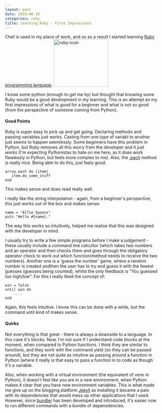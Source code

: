 ```yaml
---
layout: post
date: 2019-06-16
categories: ruby
title: Learning Ruby - First Impressions 
---
```

Chef is used in my place of work, and so as a result I started learning [Ruby programming language](https://www.ruby-lang.org). <img src="https://live.staticflickr.com/65535/48072657641_7545908162_m.jpg" width="180" height="156" alt="ruby-icon">

I know some python (enough to get me by) but thought that knowing some Ruby would be a good development in my learning. This is an attempt an my first impressions of what is good for a beginner and what is not so good (from the perspective of someone coming from Python).

#### Good Points

Ruby is super easy to pick up and get going. Declaring methods and passing variables just works. Casting from one type of variabl to another just seems to happen seemlessly. Some beginners have this problem in Python, but Ruby removes all this worry from the developer and it *just works* (I'm expecting Pythonistas to hate on me here, as it does work flawlessly in Python, but feels more complex to me). Also, the [.each](https://ruby-doc.org/core-2.6.3/Enumerable.html) method is really nice. Being able to do this, just feels good:

    array.each do |item|
       item.do_some_stuff
    end

This makes sense and does read really well.

I really like the string interpolation - again, from a beginner's perspective, this just works out of the box and makes sense:

    name = "Alfie Spoons"
    puts "Hello #{name}."

The way this works so intuitively, helped me realise that this was designed with the developer in mind. 

I usually try to write a few simple programs before I make a judgement - these usually include a command line calcultor (which takes two numbers and an operator and then checks them and goes through the obligatory operator check to work out which function/method needs to receive the two numbers). Another one is a 'guess the number' game, where a random number is created andthen the user has to try and guess it with the fewest guesses (guesses being counted), whilst the only feedback is "You guessed too high/low". For this I really liked the concept of:

    win = false 
    until win do
        ....
    end

Again, this feels intuitive. I know this can be done with a while, but the command until kind of makes sense.

#### Quirks

Not everything is that great - there is always a downside to a language. In this case it's blocks. Now, I'm not sure if I understand code blocks at the moment, when compared to Python functions. I think they are similar to functions, and they work with the command yield (so they can be passed around), but they are not quite as intuitive as passing around a function in Python (where it really is that easy to pass a function in to code as though it's a variable.

Also, when working with a virtual environment (the equivalent of venv in Python), it doesn't feel like you are in a new environment, when Python makes it clear that you have new environment variables. This is what made me give up on the blogging platform [Jekyll](https://www.jekyllrb.com) as installing it became a pain with its dependencies that would mess up other applications that I used. However, since [bundler](https://bundler.io) has been developed and introduced, it's easier now to run different commands with a bundle of depenedencies. 
